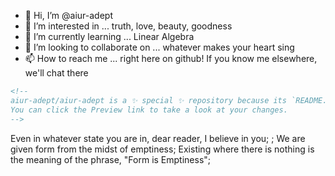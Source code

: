 - 👋 Hi, I’m @aiur-adept
- 👀 I’m interested in ... truth, love, beauty, goodness
- 🌱 I’m currently learning ... Linear Algebra
- 💞️ I’m looking to collaborate on ... whatever makes your heart sing
- 📫 How to reach me ... right here on github! If you know me elsewhere, we'll chat there

```html
<!--
aiur-adept/aiur-adept is a ✨ special ✨ repository because its `README.md` (this file) appears on your GitHub profile.
You can click the Preview link to take a look at your changes.
-->
```

Even in whatever state you are in, dear reader, I believe in you;
; We are given form from the midst of emptiness; Existing where there is nothing is the meaning of the phrase, "Form is Emptiness";
